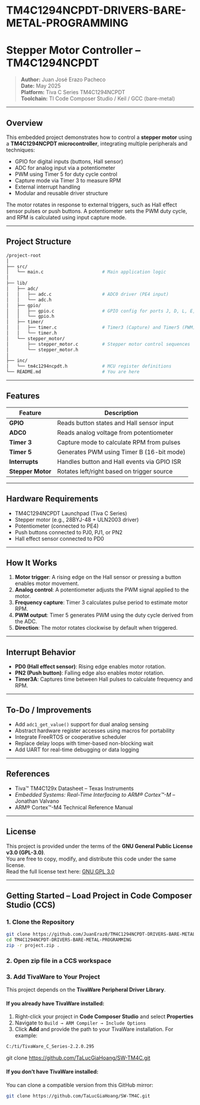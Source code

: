 # TM4C1294NCPDT-DRIVERS-BARE-METAL-PROGRAMMING  
# Stepper Motor Controller – TM4C1294NCPDT

> **Author:** Juan José Erazo Pacheco  
> **Date:** May 2025  
> **Platform:** Tiva C Series TM4C1294NCPDT  
> **Toolchain:** TI Code Composer Studio / Keil / GCC (bare-metal)

---

## Overview

This embedded project demonstrates how to control a **stepper motor** using a **TM4C1294NCPDT microcontroller**, integrating multiple peripherals and techniques:

- GPIO for digital inputs (buttons, Hall sensor)  
- ADC for analog input via a potentiometer  
- PWM using Timer 5 for duty cycle control  
- Capture mode via Timer 3 to measure RPM  
- External interrupt handling  
- Modular and reusable driver structure

The motor rotates in response to external triggers, such as Hall effect sensor pulses or push buttons. A potentiometer sets the PWM duty cycle, and RPM is calculated using input capture mode.

---

## Project Structure
```bash
/project-root
│
├── src/
│   └── main.c                      # Main application logic
│
├── lib/
│   ├── adc/
│   │   ├── adc.c                   # ADC0 driver (PE4 input)
│   │   └── adc.h
│   ├── gpio/
│   │   ├── gpio.c                  # GPIO config for ports J, D, L, E, M, N
│   │   └── gpio.h
│   ├── timer/
│   │   ├── timer.c                 # Timer3 (Capture) and Timer5 (PWM)
│   │   └── timer.h
│   └── stepper_motor/
│       ├── stepper_motor.c         # Stepper motor control sequences
│       └── stepper_motor.h
│
├── inc/
│   └── tm4c1294ncpdt.h             # MCU register definitions
└── README.md                       # You are here
```

---

## Features

| Feature              | Description                                  |
|----------------------|----------------------------------------------|
| **GPIO**             | Reads button states and Hall sensor input    |
| **ADC0**             | Reads analog voltage from potentiometer      |
| **Timer 3**          | Capture mode to calculate RPM from pulses    |
| **Timer 5**          | Generates PWM using Timer B (16-bit mode)    |
| **Interrupts**       | Handles button and Hall events via GPIO ISR  |
| **Stepper Motor**    | Rotates left/right based on trigger source   |

---

## Hardware Requirements

- TM4C1294NCPDT Launchpad (Tiva C Series)  
- Stepper motor (e.g., 28BYJ-48 + ULN2003 driver)  
- Potentiometer (connected to PE4)  
- Push buttons connected to PJ0, PJ1, or PN2  
- Hall effect sensor connected to PD0  

---

## How It Works

1. **Motor trigger**: A rising edge on the Hall sensor or pressing a button enables motor movement.  
2. **Analog control**: A potentiometer adjusts the PWM signal applied to the motor.  
3. **Frequency capture**: Timer 3 calculates pulse period to estimate motor RPM.  
4. **PWM output**: Timer 5 generates PWM using the duty cycle derived from the ADC.  
5. **Direction**: The motor rotates clockwise by default when triggered.

---

## Interrupt Behavior

- **PD0 (Hall effect sensor)**: Rising edge enables motor rotation.  
- **PN2 (Push button)**: Falling edge also enables motor rotation.  
- **Timer3A**: Captures time between Hall pulses to calculate frequency and RPM.

---

## To-Do / Improvements

- Add `adc1_get_value()` support for dual analog sensing  
- Abstract hardware register accesses using macros for portability  
- Integrate FreeRTOS or cooperative scheduler  
- Replace delay loops with timer-based non-blocking wait  
- Add UART for real-time debugging or data logging  

---

## References

- Tiva™ TM4C129x Datasheet – Texas Instruments  
- *Embedded Systems: Real-Time Interfacing to ARM® Cortex™-M* – Jonathan Valvano  
- ARM® Cortex™-M4 Technical Reference Manual  

---

## License

This project is provided under the terms of the **GNU General Public License v3.0 (GPL-3.0)**.  
You are free to copy, modify, and distribute this code under the same license.  
Read the full license text here: [GNU GPL 3.0](https://www.gnu.org/licenses/gpl-3.0.html)

---

##  Getting Started – Load Project in Code Composer Studio (CCS)

### 1. Clone the Repository

```bash
git clone https://github.com/JuanEraz0/TM4C1294NCPDT-DRIVERS-BARE-METAL-PROGRAMMING.git
cd TM4C1294NCPDT-DRIVERS-BARE-METAL-PROGRAMMING
zip -r project.zip .
```
### 2. Open zip file in a CCS workspace 
### 3. Add TivaWare to Your Project

This project depends on the **TivaWare Peripheral Driver Library**.

#### If you already have TivaWare installed:

1. Right-click your project in **Code Composer Studio** and select **Properties**
2. Navigate to `Build → ARM Compiler → Include Options`
3. Click **Add** and provide the path to your TivaWare installation. For example:

```bash
C:/ti/TivaWare_C_Series-2.2.0.295
```
git clone https://github.com/TaLucGiaHoang/SW-TM4C.git



#### If you don’t have TivaWare installed:
You can clone a compatible version from this GitHub mirror:

```bash
git clone https://github.com/TaLucGiaHoang/SW-TM4C.git
```